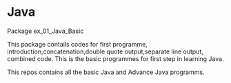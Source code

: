 # Java
Package ex_01_Java_Basic


This package contails codes for first programme, introduction,concatenation,double quote output,separate line output, combined code. This is the basic programmes for first step in learning Java.

This repos contains all the basic Java and Advance Java programms.
